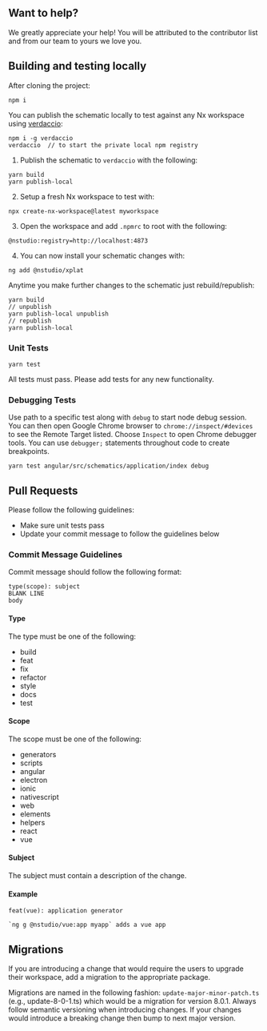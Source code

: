 ## Want to help?

We greatly appreciate your help! You will be attributed to the contributor list and from our team to yours we love you.

## Building and testing locally

After cloning the project:

```
npm i
```

You can publish the schematic locally to test against any Nx workspace using [verdaccio](https://www.npmjs.com/package/verdaccio):

```
npm i -g verdaccio
verdaccio  // to start the private local npm registry
```

1. Publish the schematic to `verdaccio` with the following:

```
yarn build
yarn publish-local
```

2. Setup a fresh Nx workspace to test with:

```
npx create-nx-workspace@latest myworkspace
```

3. Open the workspace and add `.npmrc` to root with the following:

```
@nstudio:registry=http://localhost:4873
```

4. You can now install your schematic changes with:

```
ng add @nstudio/xplat
```

Anytime you make further changes to the schematic just rebuild/republish:

```
yarn build
// unpublish
yarn publish-local unpublish
// republish
yarn publish-local
```

### Unit Tests

```
yarn test
```

All tests must pass. Please add tests for any new functionality.

### Debugging Tests

Use path to a specific test along with `debug` to start node debug session.
You can then open Google Chrome browser to `chrome://inspect/#devices` to see the Remote Target listed. Choose `Inspect` to open Chrome debugger tools. You can use `debugger;` statements throughout code to create breakpoints.

```
yarn test angular/src/schematics/application/index debug
```

## Pull Requests

Please follow the following guidelines:

- Make sure unit tests pass
- Update your commit message to follow the guidelines below

### Commit Message Guidelines

Commit message should follow the following format:

```
type(scope): subject
BLANK LINE
body
```

#### Type

The type must be one of the following:

- build
- feat
- fix
- refactor
- style
- docs
- test

#### Scope

The scope must be one of the following:

- generators
- scripts
- angular
- electron
- ionic
- nativescript
- web
- elements
- helpers
- react
- vue

#### Subject

The subject must contain a description of the change.

#### Example

```
feat(vue): application generator

`ng g @nstudio/vue:app myapp` adds a vue app
```

## Migrations

If you are introducing a change that would require the users to upgrade their workspace, add a migration to the appropriate package.

Migrations are named in the following fashion: `update-major-minor-patch.ts` (e.g., update-8-0-1.ts) which would be a migration for version 8.0.1. Always follow semantic versioning when introducing changes. If your changes would introduce a breaking change then bump to next major version.

